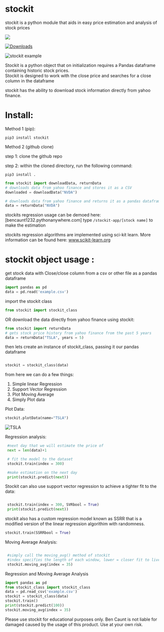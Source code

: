 # stockit

stockit is a python module that aids in easy price estimation and analysis of stock prices


<a href="https://codeclimate.com/github/BenCaunt8300/stockit/maintainability"><img src="https://api.codeclimate.com/v1/badges/9c395b17b6a40f82dd61/maintainability" /></a>

[![Downloads](https://pepy.tech/badge/stockit)](https://pepy.tech/project/stockit)

![stockit example](https://user-images.githubusercontent.com/19732253/73117052-2a4cf500-3f0e-11ea-9cef-3d471c7fc326.png)


Stockit is a python object that on initialization requires a Pandas dataframe containing historic stock prices.  
Stockit is designed to work with the close price and searches for a close column in the dataframe

stockit has the ability to download stock information directly from yahoo finance.

# Install:

Method 1 (pip):

```
pip3 install stockit
```

Method 2 (github clone)

step 1: clone the github repo

step 2: within the cloned directory, run the following command:
```
pip3 install .
```

```python
from stockit import downloadData, returnData
# downloads data from yahoo finance and stores it as a CSV
downloaded = downloadData("NVDA")

# downloads data from yahoo finance and returns it as a pandas dataframe
data = returnData("NVDA")


```

stockits regression usage can be demoed here: [bencaunt1232.pythonanywhere.com]
type ```/stockit-app/[stock name]``` to make the estimation

stockits regression algorithms are implemented using sci-kit learn. More information can be found here: www.scikit-learn.org

# stockit object usage :

get stock data with Close/close column from a csv or other file as a pandas dataframe
```python
import pandas as pd
data = pd.read('example.csv')
```
import the stockit class
```python
from stockit import stockit_class
```

OR download the data directly from yahoo finance using stockit:

```python
from stockit import returnData
# gets stock price history from yahoo finance from the past 5 years
data = returnData("TSLA", years = 5)
```

then lets create an instance of stockit_class, passing it our pandas dataframe

```python

stockit = stockit_class(data)

```

from here we can do a few things:
1. Simple linear Regression
2. Support Vector Regression
3. Plot Moving Average
4. Simply Plot data

Plot Data:
```python
stockit.plotData(name="TSLA")
```
![TSLA](https://user-images.githubusercontent.com/19732253/73116742-86614a80-3f09-11ea-89c4-d497c418b734.png)

Regression analysis:
```python
 #next day that we will estimate the price of
 next = len(data)+1

 # fit the model to the dataset
 stockit.train(index = 300)

 #make estimation on the next day
 print(stockit.predict(next))

```
Stockit can also use support vector regression to achieve a tighter fit to the data:
```python

 stockit.train(index = 300, SVRbool = True)
 print(stockit.predict(next))

```
stockit also has a custom regression model known as SSRR that is a modified version of the linear regression algorithim with randomness.
```python
stockit.train(SSRRbool = True)
```

Moving Average Analysis:
```python

 #simply call the moving_avg() method of stockit
 #index specifies the length of each window, lower = closer fit to live data, higher = smoother line, your choice
 stockit.moving_avg(index = 35)

```

Regression and Moving Average Analysis
```python
import pandas as pd
from stockit_class import stockit_class
data = pd.read_csv('example.csv')
stockit = stockit_class(data)
stockit.train()
print(stockit.predict(100))
stockit.moving_avg(index = 35)

```

Please use stockit for educational purposes only.  Ben Caunt is not liable for damaged caused by the usage of this product.  Use at your own risk.
